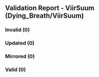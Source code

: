 ## Validation Report - ViirSuum (Dying_Breath/ViirSuum)


### Invalid (0)
### Updated (0)
### Mirrored (0)
### Valid (0)
